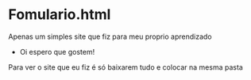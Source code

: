 # Fomulario.html
Apenas um simples site que fiz para meu proprio aprendizado
- Oi espero que gostem!

Para ver o site que eu fiz é só baixarem tudo e colocar na mesma pasta
